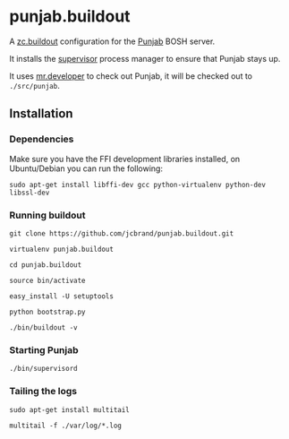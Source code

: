 # punjab.buildout

A [zc.buildout](https://pypi.python.org/pypi/zc.buildout/2.5.1) configuration for the [Punjab](https://github.com/twonds/punjab) BOSH server.

It installs the [supervisor](http://supervisord.org/) process manager to ensure that Punjab stays up.

It uses [mr.developer](https://pypi.python.org/pypi/mr.developer) to check out Punjab, it will be checked out to `./src/punjab`.

## Installation

### Dependencies

Make sure you have the FFI development libraries installed, on Ubuntu/Debian you can run the following:

    sudo apt-get install libffi-dev gcc python-virtualenv python-dev libssl-dev

### Running buildout

    git clone https://github.com/jcbrand/punjab.buildout.git

    virtualenv punjab.buildout

    cd punjab.buildout

    source bin/activate

    easy_install -U setuptools

    python bootstrap.py

    ./bin/buildout -v

### Starting Punjab

    ./bin/supervisord

### Tailing the logs

    sudo apt-get install multitail
    
    multitail -f ./var/log/*.log
